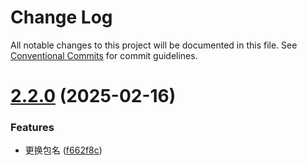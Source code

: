 # Change Log

All notable changes to this project will be documented in this file.
See [Conventional Commits](https://conventionalcommits.org) for commit guidelines.

# [2.2.0](https://github.com/youngjuning/zisheng/compare/v2.1.0...v2.2.0) (2025-02-16)


### Features

* 更换包名 ([f662f8c](https://github.com/youngjuning/zisheng/commit/f662f8c70b3772e4c4649b5e81d8dc6b28513310))
